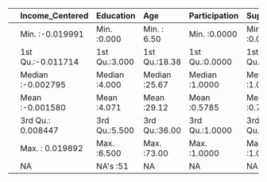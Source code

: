 |   |Income_Centered   |  Education   |     Age      |Participation  |   Support     |
|:--|:-----------------|:-------------|:-------------|:--------------|:--------------|
|   |Min.   :-0.019991 |Min.   :0.000 |Min.   : 6.50 |Min.   :0.0000 |Min.   :0.0000 |
|   |1st Qu.:-0.011714 |1st Qu.:3.000 |1st Qu.:18.38 |1st Qu.:0.0000 |1st Qu.:0.5000 |
|   |Median :-0.002795 |Median :4.000 |Median :25.67 |Median :1.0000 |Median :1.0000 |
|   |Mean   :-0.001580 |Mean   :4.071 |Mean   :29.12 |Mean   :0.5785 |Mean   :0.7962 |
|   |3rd Qu.: 0.008447 |3rd Qu.:5.500 |3rd Qu.:36.00 |3rd Qu.:1.0000 |3rd Qu.:1.0000 |
|   |Max.   : 0.019892 |Max.   :6.500 |Max.   :73.00 |Max.   :1.0000 |Max.   :1.0000 |
|   |NA                |NA's   :51    |NA            |NA             |NA             |
